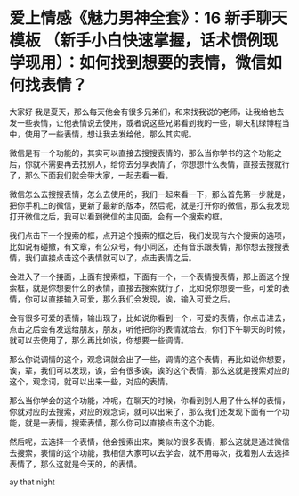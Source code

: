 # 爱上情感《魅力男神全套》：16 新手聊天模板 （新手小白快速掌握，话术惯例现学现用）：如何找到想要的表情，微信如何找表情？

大家好 我是夏天，那么每天他会有很多兄弟们，和来找我说的老师，让我给他去发一些表情，让他表情说去使用，或者说这些兄弟看到我的一些，聊天机绿博程当中，使用了一些表情，想让我去发给他，那么其实呢。

微信是有一个功能的，其实可以直接去搜搜表情的，那么当你学书的这个功能之后，你就不需要再去找别人，给你去分享表情了，你想想什么表情，直接去搜就行了，那么下面我们就会带大家，一起去看一看。

微信怎么去搜搜表情，怎么去使用的，我们一起来看一下，那么首先第一步就是，把你手机上的微信，更新了最新的版本，然后呢，就是打开你的微信，那么我发现打开微信之后，我可以看到微信的主见面，会有一个搜索的框。

我们点击下一个搜索的框，点开这个搜索的框之后，我们发现有六个搜索的选项，比如说有碰撤，有文章，有公众号，有小同区，还有音乐跟表情，那你想去搜搜表情，我们直接点击这个表情就可以了，点击表情之后。

会进入了一个接面，上面有搜索框，下面有一个，一个表情搜表情，那上面这个搜索框，就是你想要什么的表情，直接去搜索就行了，比如说你想要一些，可爱的表情，你可以直接输入可爱，那么我们会发现，诶，输入可爱之后。

会有很多可爱的表情，输出现了，比如说你看到一个，可爱的表情，你点击进去，点击之后会有发送给朋友，朋友，听他把你的表情就给去，你们下午聊天的时候，就可以去使用了，那么再比如说，你想要一些调情。

那么你说调情的这个，观念词就会出了一些，调情的这个表情，再比如说你想要，诶，辈，我们可以发现，诶，会有很多诶，诶的这个表情，那么这就是搜索对应的这个，观念词，就可以出来一些，对应的表情。

那么当你学会的这个功能，冲呢，在聊天的时候，你看到别人用了什么样的表情，你就对应的去搜索，对应的观念词，就可以出来了，那么我们还发现下面有一个功能，就是一表情，搜索表情，那么你可以直接点击这个功能。

然后呢，去选择一个表情，他会搜索出来，类似的很多表情，那么这就是通过微信去搜索，表情的这个功能，我相信大家可以去学会，就不用每次，找着别人去选择表情了，那么这就是今天的，的表情。

ay that night